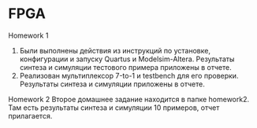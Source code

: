 # FPGA
Homework 1
1) Были выполнены действия из инструкций по установке, конфигурации и запуску Quartus и Modelsim-Altera. Результаты синтеза и симуляции тестового примера приложены в отчете.
2) Реализован мультиплексор 7-to-1 и testbench для его проверки. Результаты синтеза и симуляции приложены в отчете.

Homework 2
Второе домашнее задание находится в папке homework2.
Там есть результаты синтеза и симуляции 10 примеров, отчет прилагается.
